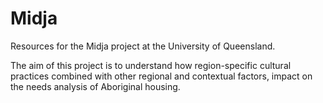 # Midja

Resources for the Midja project at the University of Queensland.

The aim of this project is to understand how region-specific cultural practices combined with other regional and contextual factors, impact on the needs analysis of Aboriginal housing.

